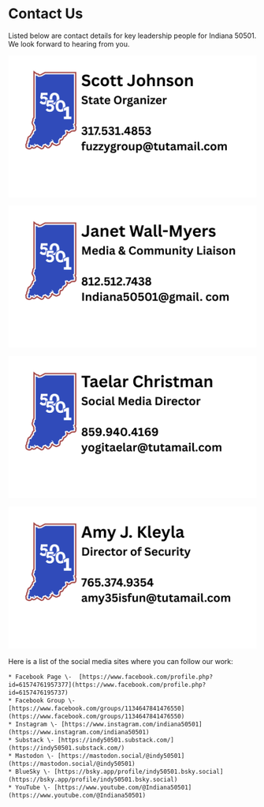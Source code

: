 # Contact Us

Listed below are contact details for key leadership people for Indiana 50501.  We look forward to hearing from you.

![image](/images/contact_Scott.png)

![image](/images/contact_Janet.png)

![image](/images/contact_Taelar.png)

![image](/images/contact_Amy.png)

Here is a list of the social media sites where you can follow our work:

    * Facebook Page \-  [https://www.facebook.com/profile.php?id=61574761957377](https://www.facebook.com/profile.php?id=6157476195737)
    * Facebook Group \-  [https://www.facebook.com/groups/1134647841476550](https://www.facebook.com/groups/1134647841476550)     
    * Instagram \- [https://www.instagram.com/indiana50501](https://www.instagram.com/indiana50501)
    * Substack \- [https://indy50501.substack.com/](https://indy50501.substack.com/)
    * Mastodon \- [https://mastodon.social/@indy50501](https://mastodon.social/@indy50501)  
    * BlueSky \- [https://bsky.app/profile/indy50501.bsky.social](https://bsky.app/profile/indy50501.bsky.social)   
    * YouTube \- [https://www.youtube.com/@Indiana50501] (https://www.youtube.com/@Indiana50501) 
